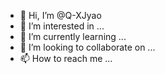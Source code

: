 - 👋 Hi, I’m @Q-XJyao
- 👀 I’m interested in ...
- 🌱 I’m currently learning ...
- 💞️ I’m looking to collaborate on ...
- 📫 How to reach me ...

<!---
Q-XJyao/Q-XJyao is a ✨ special ✨ repository because its `README.md` (this file) appears on your GitHub profile.
You can click the Preview link to take a look at your changes.
--->

